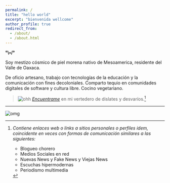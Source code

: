 ```yaml
---
permalink: /
title: "hello world"
excerpt: "bienvenida wellcome"
author_profile: true
redirect_from: 
  - /about/
  - /about.html
---
```


__°\•/°__

Soy mestizo cósmico de piel morena nativo de Mesoamerica, residente del Valle de Oaxaca.

De oficio artesano, trabajo con tecnologías de la educación y la comunicación con fines decoloniales. Comparto tequio en comunidades digitales de software y cultura libre.
Cocino vegetariano.

> ![ohh](https://web.archive.org/web/20091027042652/http://www.geocities.com/neda97a/tn_arrow33.gif) _[Encuentrame](/io/quien)_ en mi vertedero de dislates y desvaríos.[^1]


---

[^1]: _Contiene enlaces web o links a sitios personales o perfiles idem, coincidente en veces con formas de comunicación similares a las siguientes:_

	- Blogueo chorero
	- Medios Sociales en red
	- Nuevas News y Fake News y Viejas News
	- Escuchas hipermodernas
	- Periodismo multimedia

![omg](https://lab.dyne.org/vlax?action=AttachFile&do=get&target=omgYoure_ddd.gif)
